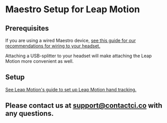 # Maestro Setup for Leap Motion

## Prerequisites
If you are using a wired Maestro device, [see this guide for our recommendations for wiring to your headset.](https://contact-control-interfaces.github.io/maestro-sdk-docs/Setup/setup_wiring)

Attaching a USB-splitter to your headset will make attaching the Leap Motion more convenient as well.

## Setup
[See Leap Motion's guide to set up Leap Motion hand tracking.](https://www.leapmotion.com/setup/)


## Please contact us at support@contactci.co with any questions.
